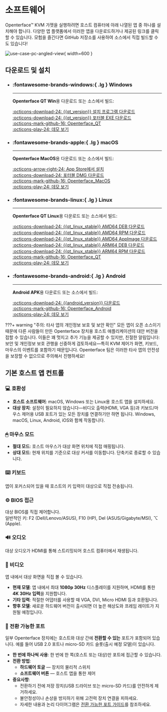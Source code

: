 # 소프트웨어

Openterface™ KVM 가젯을 실행하려면 호스트 컴퓨터에 아래 나열된 앱 중 하나를 설치해야 합니다. 다양한 앱 플랫폼에서 이러한 앱을 다운로드하거나 제공된 링크를 클릭할 수 있습니다. 모험을 즐긴다면 GitHub 저장소를 사용하여 소스에서 직접 빌드할 수도 있습니다!

![use-case-pc-angled-view](https://assets.openterface.com/images/product/use-case-pc-angled-view.webp){ width=600 }

## 다운로드 및 설치

<div class="grid cards" markdown>

-   ### :fontawesome-brands-windows:{ .lg } **Windows**

    ***

    **Openterface QT Win**용 다운로드 또는 소스에서 빌드:

    [:octicons-download-24: {{qt_version}} 설치 프로그램 다운로드](https://github.com/TechxArtisanStudio/Openterface_QT/releases/download/{{qt_version}}/openterfaceQT.windows.amd64.installer.exe) <br>
    [:octicons-download-24: {{qt_version}} 포터블 EXE 다운로드](https://github.com/TechxArtisanStudio/Openterface_QT/releases/download/{{qt_version}}/openterfaceQT-portable.exe) <br>
    [:octicons-mark-github-16: Openterface_QT](https://github.com/TechxArtisanStudio/Openterface_QT) <br>
    [:octicons-play-24: 데모 보기](https://youtu.be/ERzpGtRvP2o?si=e9k402f0nxsD8o2j)

-   ### :fontawesome-brands-apple:{ .lg } **macOS**

    ***

    **Openterface MacOS**용 다운로드 또는 소스에서 빌드:

    [:octicons-arrow-right-24: App Store에서 설치](/appstore) <br>
    [:octicons-download-24: 포터블 DMG 다운로드](macos/dmg-installation.md) <br>
    [:octicons-mark-github-16: Openterface_MacOS](https://github.com/TechxArtisanStudio/Openterface_MacOS) <br>
    [:octicons-play-24: 데모 보기](https://youtu.be/m7OpUem0zqY?si=tclfl0Jl77tmE6_e)

-   ### :fontawesome-brands-linux:{ .lg } **Linux**

    ***

    **Openterface QT Linux**용 다운로드 또는 소스에서 빌드:

    [:octicons-download-24: {{qt_linux_stable}} AMD64 DEB 다운로드](https://github.com/TechxArtisanStudio/Openterface_QT/releases/download/{{qt_linux_stable}}/openterfaceQT.linux.amd64.deb) <br>
    [:octicons-download-24: {{qt_linux_stable}} AMD64 RPM 다운로드](https://github.com/TechxArtisanStudio/Openterface_QT/releases/download/{{qt_linux_stable}}/openterfaceQT.linux.amd64.rpm) <br>
    [:octicons-download-24: {{qt_linux_stable}} AMD64 AppImage 다운로드](https://github.com/TechxArtisanStudio/Openterface_QT/releases/download/{{qt_linux_stable}}/openterfaceQT.linux.amd64.AppImage) <br>
    [:octicons-download-24: {{qt_linux_stable}} ARM64 DEB 다운로드](https://github.com/TechxArtisanStudio/Openterface_QT/releases/download/{{qt_linux_stable}}/openterfaceQT.linux.arm64.deb) <br>
    [:octicons-download-24: {{qt_linux_stable}} ARM64 RPM 다운로드](https://github.com/TechxArtisanStudio/Openterface_QT/releases/download/{{qt_linux_stable}}/openterfaceQT.linux.arm64.rpm) <br>
    [:octicons-mark-github-16: Openterface_QT](https://github.com/TechxArtisanStudio/Openterface_QT) <br>
    [:octicons-play-24: 데모 보기](https://youtu.be/_ScpI6TC0Pk?si=FSg7A2zmST8QbFec)

-   ### :fontawesome-brands-android:{ .lg } **Android**

    ***

    **Android APK**용 다운로드 또는 소스에서 빌드:

    [:octicons-download-24: {{android_version}} 다운로드](https://github.com/TechxArtisanStudio/Openterface_Android/releases/download/{{android_version}}/OpenterfaceAndroid-release.apk) <br>
    [:octicons-mark-github-16: Openterface_Android](https://github.com/TechxArtisanStudio/Openterface_Android) <br>
    [:octicons-play-24: 데모 보기](https://x.com/TechxArtisan/status/1825460088922071398)

</div>

???+ warning "주의: 타사 앱의 개인정보 보호 및 보안 확인"
모든 앱이 오픈 소스이기 때문에 다른 사람들이 만든 Openterface 장치용 호스트 애플리케이션의 대안 버전을 접할 수 있습니다. 이들은 꽤 멋지고 추가 기능을 제공할 수 있지만, 친절한 알림입니다: 보안 및 개인정보 보호 관행을 신중하게 검토하세요—특히 KVM 제어가 화면, 키보드, 마우스의 이벤트를 포함하기 때문입니다. Openterface 팀은 이러한 타사 앱의 안전성을 보장할 수 없으므로 주의해서 진행하세요!

## 기본 호스트 앱 컨트롤

### 💻 호환성

-   **호스트 소프트웨어**: macOS, Windows 또는 Linux용 호스트 앱을 설치하세요.
-   **대상 장치**: 설정이 필요하지 않습니다—비디오 출력(HDMI, VGA 등)과 키보드/마우스 제어용 USB 포트가 있는 모든 장치를 연결하기만 하면 됩니다. Windows, macOS, Linux, Android, iOS와 함께 작동합니다.

### 🖱 마우스 모드

-   **절대 모드**: 호스트 마우스가 대상 화면 위치에 직접 매핑됩니다.
-   **상대 모드**: 현재 위치를 기준으로 대상 커서를 이동합니다. 단축키로 종료할 수 있습니다.

### ⌨️ 키보드

앱이 포커스되어 있을 때 호스트의 키 입력이 대상으로 직접 전송됩니다.

### ⚙️ BIOS 접근

대상 BIOS를 직접 제어합니다.  
일반적인 키: F2 (Dell/Lenovo/ASUS), F10 (HP), Del (ASUS/Gigabyte/MSI), ⌥ (Apple).

### 🔊 오디오

대상 오디오가 HDMI를 통해 스트리밍되어 호스트 컴퓨터에서 재생됩니다.

### 🎥 비디오

앱 내에서 대상 화면을 직접 볼 수 있습니다.

-   **현재 모델**: 앱 내에서 최대 **1080p 30Hz** 디스플레이를 지원하며, HDMI를 통한 **4K 30Hz 입력**을 지원합니다.
-   **기타 입력**: 적절한 어댑터를 사용할 때 VGA, DVI, Micro HDMI 등과 호환됩니다.
-   **향후 모델**: 새로운 하드웨어 버전이 출시되면 더 높은 해상도와 프레임 레이트가 지원될 예정입니다.

### 🔄 전환 가능한 포트

일부 Openterface 장치에는 호스트와 대상 간에 **전환할 수 있는** 포트가 포함되어 있습니다. 예를 들어 USB 2.0 포트나 micro-SD 카드 슬롯(출시 예정 모델)이 있습니다.

-   **한 번에 하나씩 사용**: 한 번에 한 쪽(호스트 또는 대상)만 포트에 접근할 수 있습니다.
-   **전환 방법**:
    -   **하드웨어 토글** — 장치의 물리적 스위치
    -   **소프트웨어 버튼** — 호스트 앱을 통한 제어
-   **중요사항**:
    -   전환하기 전에 저장 장치(USB 드라이브 또는 micro-SD 카드)를 안전하게 제거하세요.
    -   불안정성이나 손상을 방지하기 위해 고전력 장치 연결을 피하세요.
    -   자세한 내용과 논리 다이어그램은 [전환 가능한 포트 가이드](/usb-switch)를 참조하세요.
